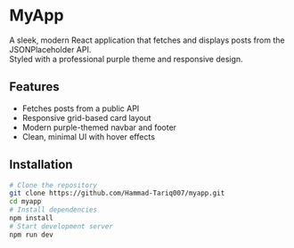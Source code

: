 # MyApp

A sleek, modern React application that fetches and displays posts from the JSONPlaceholder API.  
Styled with a professional purple theme and responsive design.

## Features
- Fetches posts from a public API
- Responsive grid-based card layout
- Modern purple-themed navbar and footer
- Clean, minimal UI with hover effects

## Installation
```bash
# Clone the repository
git clone https://github.com/Hammad-Tariq007/myapp.git
cd myapp
# Install dependencies
npm install
# Start development server
npm run dev
